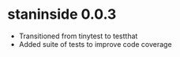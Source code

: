 # staninside 0.0.3

* Transitioned from tinytest to testthat
* Added suite of tests to improve code coverage

